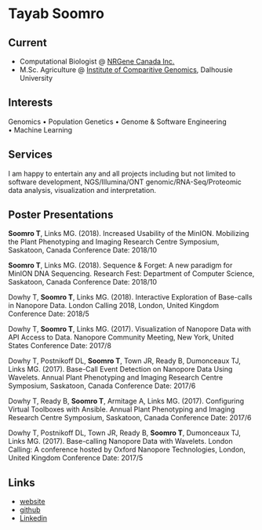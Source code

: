 # Tayab Soomro

## Current
- Computational Biologist @ [NRGene Canada Inc.](https://nrgene.com/)
- M.Sc. Agriculture @ [Institute of Comparitive Genomics](https://icgenomics.ca/), Dalhousie University

## Interests
Genomics • Population Genetics • Genome & Software Engineering • Machine Learning


## Services
I am happy to entertain any and all projects including but not limited to software
development, NGS/Illumina/ONT genomic/RNA-Seq/Proteomic data analysis, visualization
and interpretation.


## Poster Presentations

**Soomro T**, Links MG. (2018). Increased Usability of the MinION. Mobilizing the Plant Phenotyping and Imaging Research Centre Symposium, Saskatoon, Canada
Conference Date: 2018/10

**Soomro T**, Links MG. (2018). Sequence & Forget: A new paradigm for MinION DNA Sequencing. Research Fest: Department of Computer Science, Saskatoon, Canada
Conference Date: 2018/10

Dowhy T, **Soomro T**, Links MG. (2018). Interactive Exploration of Base-calls in Nanopore Data. London Calling 2018, London, United Kingdom
Conference Date: 2018/5

Dowhy T, **Soomro T**, Links MG. (2017). Visualization of Nanopore Data with API Access to Data. Nanopore Community Meeting, New York, United States
Conference Date: 2017/8

Dowhy T, Postnikoff DL, **Soomro T**, Town JR, Ready B, Dumonceaux TJ, Links MG. (2017). Base-Call Event Detection on Nanopore Data Using Wavelets. Annual Plant Phenotyping and Imaging Research Centre Symposium, Saskatoon, Canada
Conference Date: 2017/6

Dowhy T, Ready B, **Soomro T**, Armitage A, Links MG. (2017). Configuring Virtual Toolboxes with Ansible. Annual Plant Phenotyping and Imaging Research Centre Symposium, Saskatoon, Canada
Conference Date: 2017/6

Dowhy T, Postnikoff DL, Town JR, Ready B, **Soomro T**, Dumonceaux TJ, Links MG. (2017). Base-calling Nanopore Data with Wavelets. London Calling: A conference hosted by Oxford Nanopore Technologies, London, United Kingdom
Conference Date: 2017/5

## Links
- [website](https://tayabsoomro.github.io)
- [github](https://github.com/tayabsoomro)
- [Linkedin](https://www.linkedin.com/in/tayabsoomro/)
